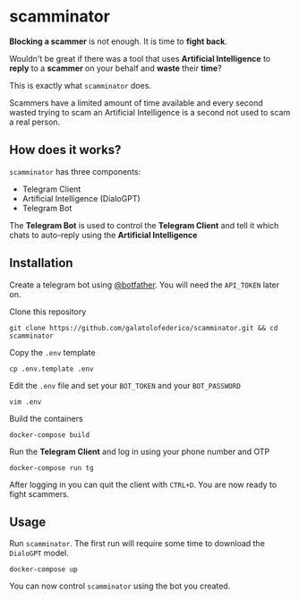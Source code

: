 # scamminator

**Blocking a scammer** is not enough. It is time to **fight back**.

Wouldn't be great if there was a tool that uses **Artificial Intelligence** to **reply** to a **scammer** on your behalf and **waste** their **time**?

This is exactly what ``scamminator`` does.

Scammers have a limited amount of time available and every second wasted trying to scam an Artificial Intelligence is a second not used to scam a real person.


## How does it works?

``scamminator`` has three components:

* Telegram Client
* Artificial Intelligence (DialoGPT)
* Telegram Bot

The **Telegram Bot** is used to control the **Telegram Client** and tell it which chats to auto-reply using the **Artificial Intelligence**

## Installation

Create a telegram bot using [@botfather](https://t.me/botfather). You will need the `API_TOKEN` later on.


Clone this repository

```
git clone https://github.com/galatolofederico/scamminator.git && cd scamminator
```

Copy the `.env` template

```
cp .env.template .env
```

Edit the `.env` file and set your `BOT_TOKEN` and your `BOT_PASSWORD`

```
vim .env
```

Build the containers

```
docker-compose build
```

Run the **Telegram Client** and log in using your phone number and OTP

```
docker-compose run tg
```

After logging in you can quit the client with `CTRL+D`. You are now ready to fight scammers.

## Usage

Run ``scamminator``. The first run will require some time to download the `DialoGPT` model.

```
docker-compose up
```

You can now control ``scamminator`` using the bot you created.
